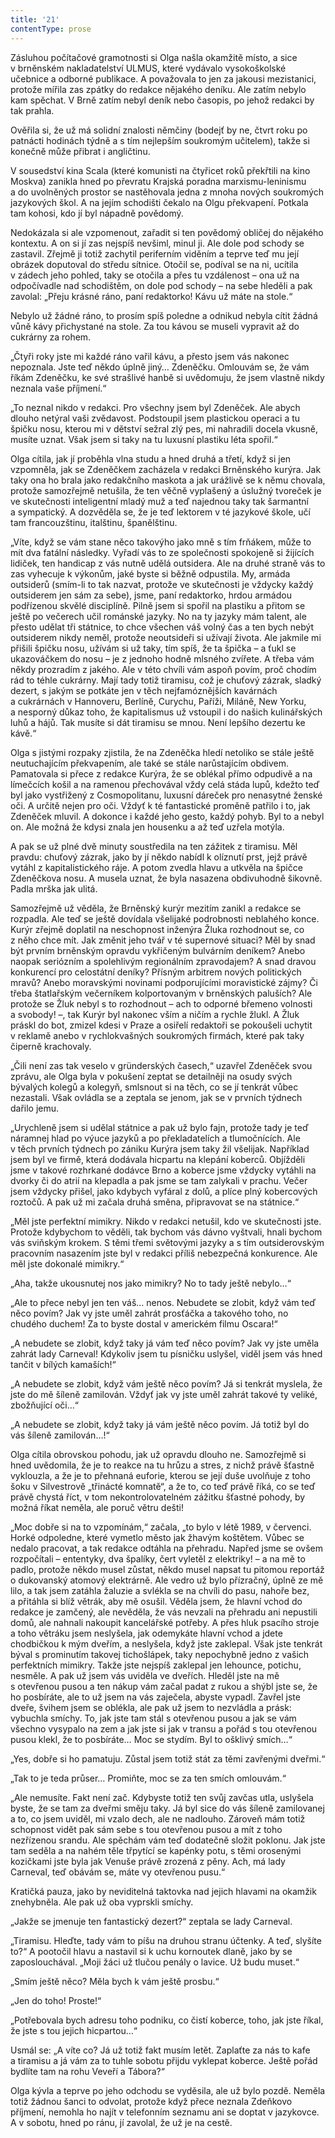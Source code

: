 ```yaml
---
title: '21'
contentType: prose
---
```


  

Zásluhou počítačové gramotnosti si Olga našla okamžitě místo, a sice v brněnském nakladatelství ULMUS, které vydávalo vysokoškolské učebnice a odborné publikace. A považovala to jen za jakousi mezistanici, protože mířila zas zpátky do redakce nějakého deníku. Ale zatím nebylo kam spěchat. V Brně zatím nebyl deník nebo časopis, po jehož redakci by tak prahla.

Ověřila si, že už má solidní znalosti němčiny (bodejť by ne, čtvrt roku po patnácti hodinách týdně a s tím nejlepším soukromým učitelem), takže si konečně může přibrat i angličtinu.

V sousedství kina Scala (které komunisti na čtyřicet roků překřtili na kino Moskva) zanikla hned po převratu Krajská poradna marxismu-leninismu a do uvolněných prostor se nastěhovala jedna z mnoha nových soukromých jazykových škol. A na jejím schodišti čekalo na Olgu překvapení. Potkala tam kohosi, kdo jí byl nápadně povědomý.

Nedokázala si ale vzpomenout, zařadit si ten povědomý obličej do nějakého kontextu. A on si jí zas nejspíš nevšiml, minul ji. Ale dole pod schody se zastavil. Zřejmě ji totiž zachytil periferním viděním a teprve teď mu její obrázek doputoval do středu sítnice. Otočil se, podíval se na ni, ucítila v zádech jeho pohled, taky se otočila a přes tu vzdálenost – ona už na odpočívadle nad schodištěm, on dole pod schody – na sebe hleděli a pak zavolal: „Přeju krásné ráno, paní redaktorko! Kávu už máte na stole.“

Nebylo už žádné ráno, to prosím spíš poledne a odnikud nebyla cítit žádná vůně kávy přichystané na stole. Za tou kávou se museli vypravit až do cukrárny za rohem.

„Čtyři roky jste mi každé ráno vařil kávu, a přesto jsem vás nakonec nepoznala. Jste teď někdo úplně jiný… Zdeněčku. Omlouvám se, že vám říkám Zdeněčku, ke své strašlivé hanbě si uvědomuju, že jsem vlastně nikdy neznala vaše příjmení.“

„To neznal nikdo v redakci. Pro všechny jsem byl Zdeněček. Ale abych dlouho netýral vaši zvědavost. Podstoupil jsem plastickou operaci a tu špičku nosu, kterou mi v dětství sežral zlý pes, mi nahradili docela vkusně, musíte uznat. Však jsem si taky na tu luxusní plastiku léta spořil.“

Olga cítila, jak jí proběhla vlna studu a hned druhá a třetí, když si jen vzpomněla, jak se Zdeněčkem zacházela v redakci Brněnského kurýra. Jak taky ona ho brala jako redakčního maskota a jak urážlivě se k němu chovala, protože samozřejmě netušila, že ten věčně vyplašený a úslužný tvoreček je ve skutečnosti inteligentní mladý muž a teď najednou taky tak šarmantní a sympatický. A dozvěděla se, že je teď lektorem v té jazykové škole, učí tam francouzštinu, italštinu, španělštinu.

„Víte, když se vám stane něco takovýho jako mně s tím frňákem, může to mít dva fatální následky. Vyřadí vás to ze společnosti spokojeně si žijících lidiček, ten handicap z vás nutně udělá outsidera. Ale na druhé straně vás to zas vyhecuje k výkonům, jaké byste si běžně odpustila. My, armáda outsiderů (smím-li to tak nazvat, protože ve skutečnosti je vždycky každý outsiderem jen sám za sebe), jsme, paní redaktorko, hrdou armádou podřízenou skvělé disciplíně. Pilně jsem si spořil na plastiku a přitom se ještě po večerech učil románské jazyky. No na ty jazyky mám talent, ale přesto udělat tři státnice, to chce všechen váš volný čas a ten bych nebýt outsiderem nikdy neměl, protože neoutsideři si užívají života. Ale jakmile mi přišili špičku nosu, užívám si už taky, tím spíš, že ta špička – a ťukl se ukazováčkem do nosu – je z jednoho hodně mlsného zvířete. A třeba vám někdy prozradím z jakého. Ale v této chvíli vám aspoň povím, proč chodím rád to téhle cukrárny. Mají tady totiž tiramisu, což je chuťový zázrak, sladký dezert, s jakým se potkáte jen v těch nejfamóznějších kavárnách a cukrárnách v Hannoveru, Berlíně, Curychu, Paříži, Miláně, New Yorku, a nesporný důkaz toho, že kapitalismus už vstoupil i do našich kulinářských luhů a hájů. Tak musíte si dát tiramisu se mnou. Není lepšího dezertu ke kávě.“

Olga s jistými rozpaky zjistila, že na Zdeněčka hledí netoliko se stále ještě neutuchajícím překvapením, ale také se stále narůstajícím obdivem. Pamatovala si přece z redakce Kurýra, že se oblékal přímo odpudivě a na límečcích košil a na ramenou přechovával vždy celá stáda lupů, kdežto teď byl jako vystřižený z Cosmopolitanu, luxusní dáreček pro nenasytné ženské oči. A určitě nejen pro oči. Vždyť k té fantastické proměně patřilo i to, jak Zdeněček mluvil. A dokonce i každé jeho gesto, každý pohyb. Byl to a nebyl on. Ale možná že kdysi znala jen housenku a až teď uzřela motýla.

A pak se už plné dvě minuty soustředila na ten zážitek z tiramisu. Měl pravdu: chuťový zázrak, jako by jí někdo nabídl k olíznutí prst, jejž právě vytáhl z kapitalistického ráje. A potom zvedla hlavu a utkvěla na špičce Zdeněčkova nosu. A musela uznat, že byla nasazena obdivuhodně šikovně. Padla mrška jak ulitá.

Samozřejmě už věděla, že Brněnský kurýr mezitím zanikl a redakce se rozpadla. Ale teď se ještě dovídala všelijaké podrobnosti neblahého konce. Kurýr zřejmě doplatil na neschopnost inženýra Žluka rozhodnout se, co z něho chce mít. Jak změnit jeho tvář v té supernové situaci? Měl by snad být prvním brněnským opravdu vykřičeným bulvárním deníkem? Anebo naopak seriózním a spolehlivým regionálním zpravodajem? A snad dravou konkurencí pro celostátní deníky? Přísným arbitrem nových politických mravů? Anebo moravskými novinami podporujícími moravistické zájmy? Či třeba štatlařským večerníkem kolportovaným v brněnských paluších? Ale protože se Žluk nebyl s to rozhodnout – ach to odporné břemeno volnosti a svobody! –, tak Kurýr byl nakonec vším a ničím a rychle žlukl. A Žluk práskl do bot, zmizel kdesi v Praze a osiřelí redaktoři se pokoušeli uchytit v reklamě anebo v rychlokvašných soukromých firmách, které pak taky čiperně krachovaly.

„Čili není zas tak veselo v gründerských časech,“ uzavřel Zde­něček svou zprávu, ale Olga byla v pokušení zeptat se detailněji na osudy svých bývalých kolegů a kolegyň, smlsnout si na těch, co se jí tenkrát vůbec nezastali. Však ovládla se a zeptala se jenom, jak se v prvních týdnech dařilo jemu.

„Urychleně jsem si udělal státnice a pak už bylo fajn, protože tady je teď náramnej hlad po výuce jazyků a po překladatelích a tlumočnících. Ale v těch prvních týdnech po zániku Kurýra jsem taky žil všelijak. Například jsem byl ve firmě, která dodávala hicpartu na klepání koberců. Objížděli jsme v takové rozhrkané dodávce Brno a koberce jsme vždycky vytáhli na dvorky či do atrií na klepadla a pak jsme se tam zalykali v prachu. Večer jsem vždycky přišel, jako kdybych vyfáral z dolů, a plíce plný kobercových roztočů. A pak už mi začala druhá směna, připravovat se na státnice.“

„Měl jste perfektní mimikry. Nikdo v redakci netušil, kdo ve skutečnosti jste. Protože kdybychom to věděli, tak bychom vás dávno vyštvali, hnali bychom vás sviňským krokem. S těmi třemi světovými jazyky a s tím outsiderovským pracovním nasazením jste byl v redakci příliš nebezpečná konkurence. Ale měl jste dokonalé mimikry.“

„Aha, takže ukousnutej nos jako mimikry? No to tady ještě nebylo…“

„Ale to přece nebyl jen ten váš… nenos. Nebudete se zlobit, když vám teď něco povím? Jak vy jste uměl zahrát prosťáčka a takového toho, no chudého duchem! Za to byste dostal v americkém filmu Oscara!“

„A nebudete se zlobit, když taky já vám teď něco povím? Jak vy jste uměla zahrát lady Carneval! Kdykoliv jsem tu písničku uslyšel, viděl jsem vás hned tančit v bílých kamaších!“

„A nebudete se zlobit, když vám ještě něco povím? Já si tenkrát myslela, že jste do mě šíleně zamilován. Vždyť jak vy jste uměl zahrát takové ty veliké, zbožňující oči…“

„A nebudete se zlobit, když taky já vám ještě něco povím. Já totiž byl do vás šíleně zamilován…!“

Olga cítila obrovskou pohodu, jak už opravdu dlouho ne. Samozřejmě si hned uvědomila, že je to reakce na tu hrůzu a stres, z nichž právě šťastně vyklouzla, a že je to přehnaná euforie, kterou se její duše uvolňuje z toho šoku v Silvestrově „třinácté komnatě“, a že to, co teď právě říká, co se teď právě chystá říct, v tom nekontrolovatelném zážitku šťastné pohody, by možná říkat neměla, ale poruč větru dešti!

„Moc dobře si na to vzpomínám,“ začala, „to bylo v létě 1989, v červenci. Horké odpoledne, které vymetlo město jak žhavým koštětem. Vůbec se nedalo pracovat, a tak redakce odtáhla na přehradu. Napřed jsme se ovšem rozpočítali – ententyky, dva špalíky, čert vyletěl z elektriky! – a na mě to padlo, protože někdo musel zůstat, někdo musel napsat tu pitomou reportáž o dukovanský atomový elektrárně. Ale vedro už bylo přízračný, úplně ze mě lilo, a tak jsem zatáhla žaluzie a svlékla se na chvíli do pasu, nahoře bez, a přitáhla si blíž větrák, aby mě osušil. Věděla jsem, že hlavní vchod do redakce je zamčený, ale nevěděla, že vás nevzali na přehradu ani nepustili domů, ale nahnali nakoupit kancelářské potřeby. A přes hluk psacího stroje a toho větráku jsem neslyšela, jak odemykáte hlavní vchod a jdete chodbičkou k mým dveřím, a neslyšela, když jste zaklepal. Však jste tenkrát býval s prominutím takovej ticho­šlápek, taky nepochybně jedno z vašich perfektních mimikry. Takže jste nejspíš zaklepal jen lehounce, potichu, nesměle. A pak už jsem vás uviděla ve dveřích. Hleděl jste na mě s otevřenou pusou a ten nákup vám začal padat z rukou a shýbl jste se, že ho posbíráte, ale to už jsem na vás zaječela, abyste vypadl. Zavřel jste dveře, švihem jsem se oblékla, ale pak už jsem to nezvládla a prásk: vybuchla smíchy. To, jak jste tam stál s otevřenou pusou a jak se vám všechno vysypalo na zem a jak jste si jak v transu a pořád s tou otevřenou pusou klekl, že to posbíráte… Moc se stydím. Byl to ošklivý smích…“

„Yes, dobře si ho pamatuju. Zůstal jsem totiž stát za těmi zavřenými dveřmi.“

„Tak to je teda průser… Promiňte, moc se za ten smích omlouvám.“

„Ale nemusíte. Fakt není zač. Kdybyste totiž ten svůj zavčas utla, uslyšela byste, že se tam za dveřmi směju taky. Já byl sice do vás šíleně zamilovanej a to, co jsem uviděl, mi vzalo dech, ale ne nadlouho. Zároveň mám totiž schopnost vidět pak sám sebe s tou otevřenou pusou a mít z toho nezřízenou srandu. Ale spěchám vám teď dodatečně složit poklonu. Jak jste tam seděla a na nahém těle třpytící se kapénky potu, s těmi orosenými kozičkami jste byla jak Venuše právě zrozená z pěny. Ach, má lady Carneval, teď obávám se, máte vy otevřenou pusu.“

Kratičká pauza, jako by neviditelná taktovka nad jejich hlavami na okamžik znehybněla. Ale pak už oba vyprskli smíchy.

„Jakže se jmenuje ten fantastický dezert?“ zeptala se lady Carneval.

„Tiramisu. Hleďte, tady vám to píšu na druhou stranu účtenky. A teď, slyšíte to?“ A pootočil hlavu a nastavil si k uchu kornoutek dlaně, jako by se zaposlouchával. „Moji žáci už tlučou penály o lavice. Už budu muset.“

„Smím ještě něco? Měla bych k vám ještě prosbu.“

„Jen do toho! Proste!“

„Potřebovala bych adresu toho podniku, co čistí koberce, toho, jak jste říkal, že jste s tou jejich hicpartou…“

Usmál se: „A víte co? Já už totiž fakt musím letět. Zaplaťte za nás to kafe a tiramisu a já vám za to tuhle sobotu přijdu vyklepat koberce. Ještě pořád bydlíte tam na rohu Veveří a Tábora?“

Olga kývla a teprve po jeho odchodu se vyděsila, ale už bylo pozdě. Neměla totiž žádnou šanci to odvolat, protože když přece neznala Zdeňkovo příjmení, nemohla ho najít v telefonním seznamu ani se doptat v jazykovce. A v sobotu, hned po ránu, jí zavolal, že už je na cestě.
